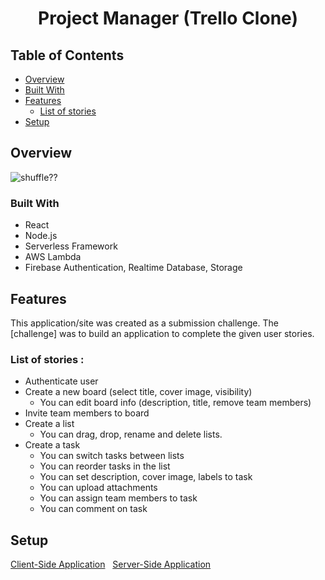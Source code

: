 <!-- Please update value in the {}  -->

<h1 align="center">Project Manager (Trello Clone)</h1>

## Table of Contents

- [Overview](#overview) 
- [Built With](#built-with)
- [Features](#features)
	- [List of stories](#List-of-stories)
- [Setup](#setup)


## Overview

![shuffle??](https://github.com/berabulut/gifs/blob/main/shuffle.gif)



### Built With

- React 
- Node.js 
- Serverless Framework 
- AWS Lambda
- Firebase Authentication, Realtime Database, Storage

## Features

<!-- List the features of your application or follow the template. Don't share the figma file here :) -->

This application/site was created as a submission challenge. The [challenge] was to build an application to complete the given user stories.

### List of stories :

- Authenticate user
- Create a new board (select title, cover image, visibility)
	- You can edit board info (description, title, remove team members)
- Invite team members to board
- Create a list 
	- You can drag, drop, rename and delete lists.
- Create a task
	- You can switch tasks between lists
	- You can reorder tasks in the list
	- You can set description, cover image, labels to task
	- You can upload attachments
	- You can assign team members to task
	- You can comment on task

## Setup

[Client-Side Application](/client/README.md) &nbsp;
[Server-Side Application](./service/README.md)


